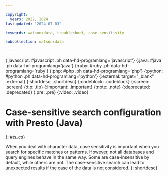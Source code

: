 ```yaml
---

copyright:
  years: 2022, 2024
lastupdated: "2024-07-03"

keywords: watsonxdata, troubleshoot, case sensitivity

subcollection: watsonxdata

---
```


{:javascript: #javascript .ph data-hd-programlang='javascript'}
{:java: #java .ph data-hd-programlang='java'}
{:ruby: #ruby .ph data-hd-programlang='ruby'}
{:php: #php .ph data-hd-programlang='php'}
{:python: #python .ph data-hd-programlang='python'}
{:external: target="_blank" .external}
{:shortdesc: .shortdesc}
{:codeblock: .codeblock}
{:screen: .screen}
{:tip: .tip}
{:important: .important}
{:note: .note}
{:deprecated: .deprecated}
{:pre: .pre}
{:video: .video}

# Case-sensitive search configuration with Presto (Java)
{: #ts_cs}

When you deal with character data, case sensitivity is important when you search for specific matches or patterns. However, not all databases and query engines behave in the same way. Some are case-insensitive by default, while others are not. The case-sensitive search can lead to unexpected results if the case of the data is not considered.
{: shortdesc}
